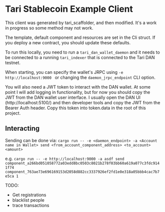 # Tari Stablecoin Example Client

This client was generated by tari_scaffolder, and then modified. It's a work in progress so some method may not work.

The template, default component and resources are set in the Cli struct. If you deploy a new contract, you should update these
defaults.

To run this locally, you need to run a `tari_dan_wallet_daemon` and it needs to be connected to a running `tari_indexer` that is connected to 
the Tari DAN testnet.

When starting, you can specify the wallet's JRPC using `-e http://localhost:9000 ` or changing the `daemon_jrpc_endpoint` CLI option.

You will also need a JWT token to interact with the DAN wallet. At some point I will add logging in functionality, but for now 
you should copy the JWT from the DAN wallet user interface. I usually open the DAN UI (http://localhost:5100/) and then developer tools
and copy the JWT from the Bearer Auth header. Copy this token into token.data in the root of this project.

## Interacting

Sending can be done via:
`cargo run -- -e <daemon_endpoint> -a <Account name in Wallet> send <from_account_component_address> <to_account> <amount>`

e.g.
`cargo run -- -e http://localhost:9000 -a asdf send component_a266bd051058772a03edd8bc0503c8021b278f03bb60a619a077c3fdc9141f74 component_763ae73e696169153d2058d882cc3337926ef2fd1e0e318a05bbb4cac7b7e5ca 1`

TODO:
- Get registrations
- blacklist people
- trace transactions

